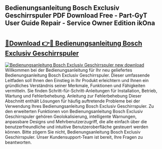## Bedienungsanleitung Bosch Exclusiv Geschirrspuler PDF Download Free - Part-GyT User Guide Repair - Service Owner Edition ikOna

# <h2><a href="http://df4euv.blite.top/?on=Bedienungsanleitung+Bosch+Exclusiv+Geschirrspuler">🔗Download 👉🔴 Bedienungsanleitung Bosch Exclusiv Geschirrspuler</a></h2>

[![Bedienungsanleitung Bosch Exclusiv Geschirrspuler new download](https://i.imgur.com/lujVjoI.png)](http://df4euv.blite.top/?on=Bedienungsanleitung+Bosch+Exclusiv+Geschirrspuler)
Willkommen bei der Bedienungsanleitung für Ihr neu geliefertes Bedienungsanleitung Bosch Exclusiv Geschirrspuler. Dieser umfassende Leitfaden soll Ihnen den Einstieg in Ihr Produkt erleichtern und Ihnen ein gründliches Verständnis seiner Merkmale, Funktionen und Fähigkeiten vermitteln. Sie finden Schritt-für-Schritt-Anleitungen für Installation, Betrieb, Wartung und Fehlerbehebung. Anleitung zur Fehlerbehebung Dieser Abschnitt enthält Lösungen für häufig auftretende Probleme bei der Verwendung Ihres Bedienungsanleitung Bosch Exclusiv Geschirrspuler. Zu den erweiterten Funktionen von Bedienungsanleitung Bosch Exclusiv Geschirrspuler gehören Geolokalisierung, intelligente Warnungen, anpassbare Designs und Mehrbenutzerzugriff, die alle einfach über die benutzerfreundliche und intuitive Benutzeroberfläche gesteuert werden können. Bitte zögern Sie nicht, Bedienungsanleitung Bosch Exclusiv Geschirrspuler. Unser Kundensupport-Team ist bereit, Ihre Fragen zu beantworten.

